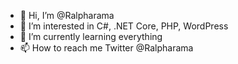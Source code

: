 - 👋 Hi, I’m @Ralpharama
- 👀 I’m interested in C#, .NET Core, PHP, WordPress
- 🌱 I’m currently learning everything
- 📫 How to reach me Twitter @Ralpharama

